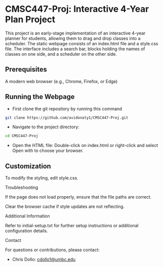 # CMSC447-Proj: Interactive 4-Year Plan Project

This project is an early-stage implementation of an interactive 4-year planner for students, allowing them to drag and drop classes into a scheduler. The static webpage consists of an index.html file and a style.css file. The interface includes a search bar, blocks holding the names of classes on one side, and a scheduler on the other side.

## Prerequisites

A modern web browser (e.g., Chrome, Firefox, or Edge)

## Running the Webpage

- First clone the git repository by running this command
```sh
git clone https://github.com/avidonaty1/CMSC447-Proj.git
```

- Navigate to the project directory:

```sh
cd CMSC447-Proj
```

- Open the HTML file: Double-click on index.html or right-click and select Open with to choose your browser.


## Customization

To modify the styling, edit style.css.

Troubleshooting

If the page does not load properly, ensure that the file paths are correct.

Clear the browser cache if style updates are not reflecting.

Additional Information

Refer to initial-setup.txt for further setup instructions or additional configuration details.


Contact

For questions or contributions, please contact: 
- Chris Dollo: cdollo1@umbc.edu
